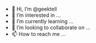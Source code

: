 - 👋 Hi, I’m @geektell
- 👀 I’m interested in ...
- 🌱 I’m currently learning ...
- 💞️ I’m looking to collaborate on ...
- 📫 How to reach me ...

<!---
geektell/geektell is a ✨ special ✨ repository because its `README.md` (this file) appears on your GitHub profile.
You can click the Preview link to take a look at your changes.
--->
